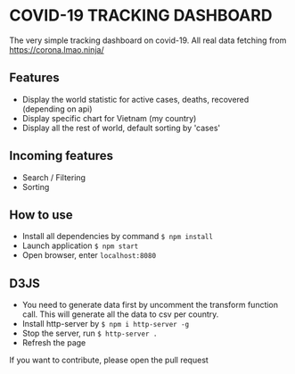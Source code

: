 # COVID-19 TRACKING DASHBOARD

The very simple tracking dashboard on covid-19. All real data fetching from https://corona.lmao.ninja/

## Features
- Display the world statistic for active cases, deaths, recovered (depending on api)
- Display specific chart for Vietnam (my country)
- Display all the rest of world, default sorting by 'cases'

## Incoming features
- Search  / Filtering
- Sorting

## How to use
- Install all dependencies by command ```$ npm install```
- Launch application ```$ npm start```
- Open browser, enter ```localhost:8080```

## D3JS
- You need to generate data first by uncomment the transform function call. This will generate all the data to csv per country.
- Install http-server by ```$ npm i http-server -g```
- Stop the server, run ```$ http-server .```
- Refresh the page

If you want to contribute, please open the pull request